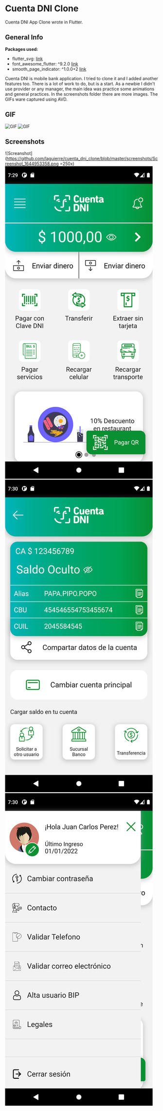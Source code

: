 # Cuenta DNI Clone

Cuenta DNI App Clone wrote in Flutter.

## General Info

**Packages used:**

- flutter_svg: [link](https://pub.dev/packages/flutter_svg)
- font_awesome_flutter: ^9.2.0 [link](https://pub.dev/packages/font_awesome_flutter)
- smooth_page_indicator: ^1.0.0+2 [link](https://pub.dev/packages/smooth_page_indicator)

Cuenta DNI is mobile bank application. I tried to clone it and I added another features too. There is a lot of work to do, but is a start. 
As a newbie I didn't use provider or any manager, the main idea was practice some animations and general practices. 
In the screenshots folder there are more images. The GIFs ware captured using AVD. 

## GIF
![GIF](https://github.com/laguierre/cuenta_dni_clone/blob/master/screenshots/intro.gif)
![GIF](https://github.com/laguierre/cuenta_dni_clone/blob/master/screenshots/body.gif)
## Screenshots
![Screanshot](https://github.com/laguierre/cuenta_dni_clone/blob/master/screenshots/Screenshot_1644953358.png =250x)
![Screanshot](https://github.com/laguierre/cuenta_dni_clone/blob/master/screenshots/Screenshot_1644953381.png)
![Screanshot](https://github.com/laguierre/cuenta_dni_clone/blob/master/screenshots/Screenshot_1644953431.png)
![Screanshot](https://github.com/laguierre/cuenta_dni_clone/blob/master/screenshots/Screenshot_1644953441.png)
